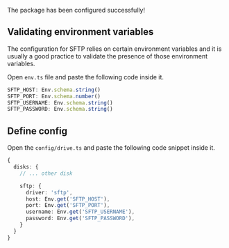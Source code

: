 The package has been configured successfully!

## Validating environment variables

The configuration for SFTP relies on certain environment variables and it is usually a good practice to validate the presence of those environment variables.

Open `env.ts` file and paste the following code inside it.

```ts
SFTP_HOST: Env.schema.string()
SFTP_PORT: Env.schema.number()
SFTP_USERNAME: Env.schema.string()
SFTP_PASSWORD: Env.schema.string()
```

## Define config
Open the `config/drive.ts` and paste the following code snippet inside it.

```ts
{
  disks: {
    // ... other disk

    sftp: {
      driver: 'sftp',
      host: Env.get('SFTP_HOST'),
      port: Env.get('SFTP_PORT'),
      username: Env.get('SFTP_USERNAME'),
      password: Env.get('SFTP_PASSWORD'),
    }
  }
}
```
